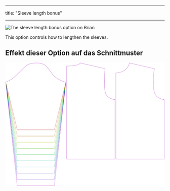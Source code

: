 - - -
title: "Sleeve length bonus"
- - -

![The sleeve length bonus option on Brian](./sleevelengthbonus.svg)

This option controls how to lengthen the sleeves.

## Effekt dieser Option auf das Schnittmuster

![This image shows the effect of this option by superimposing several variants that have a different value for this option](brian_sleevelengthbonus_sample.svg "Effect of this option on the pattern")
